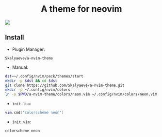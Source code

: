 # <h1 align="center">A theme for neovim</h1>
![](https://github.com/Skalyaeve/images-1/blob/main/screenshot/nvim-theme.png)

## Install
- Plugin Manager:
```
Skalyaeve/a-nvim-theme
```
- Manual:
```sh
dst=~/.config/nvim/pack/themes/start
mkdir -p $dst && cd $dst
git clone https://github.com/Skalyaeve/a-nvim-theme.git
mkdir -p ~/.config/nvim/colors
ln -s $PWD/a-nvim-theme/colors/neon.vim ~/.config/nvim/colors/neon.vim
```

- `init.lua`:
```lua
vim.cmd('colorscheme neon')
```

- `init.vim`:
```vim
colorscheme neon
```
